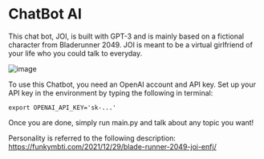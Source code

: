 # ChatBot AI
This chat bot, JOI, is built with GPT-3 and is mainly based on a fictional character from Bladerunner 2049. JOI is meant to be a virtual girlfriend of your life who you could talk to everyday.

![image](https://user-images.githubusercontent.com/82024418/207245359-3e834bd4-d2cd-48fb-a17f-de4bab0c967e.png)

To use this Chatbot, you need an OpenAI account and API key. Set up your API key in the environment by typing the following in terminal:
```
export OPENAI_API_KEY='sk-...'
```
Once you are done, simply run main.py and talk about any topic you want!

Personality is referred to the following description: https://funkymbti.com/2021/12/29/blade-runner-2049-joi-enfj/
